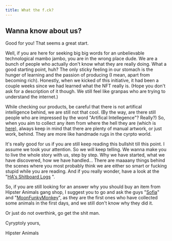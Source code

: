 ```yaml
---
title: What the f.ck?
---
```


## Wanna know about us?

Good for you! That seems a great start.

Well, if you are here for seeking big big words for an unbelievable technological
mambo jambo, you are in the wrong place dude. We are a bunch of people who
actually don't know what they are really doing. What a good starting point, huh?
The only sticky feeling in our stomach is the hunger of learning and the passion
of producing (I mean, apart from becoming rich). Honestly, when we kicked of this
initiative, it had been a couple weeks since we had learned what the NFT really
is. (Hope you don't ask for a description of it though. We still feel like
granpas who are trying to understand the internet.) 

While checking our products, be careful that there is not artifical intelligence
behind, we are still not that cool. (By the way, are there still people who are
impressed by the word "Artifical Intellegence"? Really?) So, when you aim to
collect any item from where the hell they are (which is [here][buynow]), always
keep in mind that there are plenty of manual artwork, or just work, behind. They
are more like handmade rugs in the cyrpto world.

It's really good for us if you are still keep reading this bullshit till this
point. I assume we took your attention. So we will keep telling. We wanna make
you to live the whole story with us, step by step. Why we have started, what we
have discovered, how we have handled... There are maaaany things behind the
scenes where you most probably think we are either so smart or fucking stupid
while you are reading. And if you really wonder, have a look at the
"[HA's Shitboard Logs][] ".    

So, if you are still looking for an answer why you should buy an item from
Hipster Animals gang shop, I suggest you to go and ask the guys "[Sofia][sofia]"
and "[MoonFunkyMonkey][]", as they are the first ones who have collected some
animals in the first days, and we still don't know why they did it. 

Or just do not overthink, go get the shit man. 

Cyryptoly yours,

Hipster Animals

[buynow]: https://opensea.io/collection/hipsterdogs
[sofia]: https://opensea.io/accounts/Sofia
[MoonFunkyMonkey]: https://opensea.io/accounts/MoonFunkyMonkey
[HA's Shitboard Logs]: http://hipsteranimals.com/